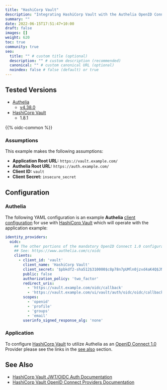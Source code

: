 ```yaml
---
title: "HashiCorp Vault"
description: "Integrating HashiCorp Vault with the Authelia OpenID Connect 1.0 Provider."
summary: ""
date: 2022-06-15T17:51:47+10:00
draft: false
images: []
weight: 620
toc: true
community: true
seo:
  title: "" # custom title (optional)
  description: "" # custom description (recommended)
  canonical: "" # custom canonical URL (optional)
  noindex: false # false (default) or true
---
```


## Tested Versions

* [Authelia]
  * [v4.38.0](https://github.com/authelia/authelia/releases/tag/v4.38.0)
* [HashiCorp Vault]
  * 1.8.1

{{% oidc-common %}}

### Assumptions

This example makes the following assumptions:

* __Application Root URL:__ `https://vault.example.com/`
* __Authelia Root URL:__ `https://auth.example.com/`
* __Client ID:__ `vault`
* __Client Secret:__ `insecure_secret`

## Configuration

### Authelia

The following YAML configuration is an example __Authelia__ [client configuration] for use with [HashiCorp Vault] which
will operate with the application example:

```yaml {title="configuration.yml"}
identity_providers:
  oidc:
    ## The other portions of the mandatory OpenID Connect 1.0 configuration go here.
    ## See: https://www.authelia.com/c/oidc
    clients:
      - client_id: 'vault'
        client_name: 'HashiCorp Vault'
        client_secret: '$pbkdf2-sha512$310000$c8p78n7pUMln0jzvd4aK4Q$JNRBzwAo0ek5qKn50cFzzvE9RXV88h1wJn5KGiHrD0YKtZaR/nCb2CJPOsKaPK0hjf.9yHxzQGZziziccp6Yng'  # The digest of 'insecure_secret'.
        public: false
        authorization_policy: 'two_factor'
        redirect_uris:
          - 'https://vault.example.com/oidc/callback'
          - 'https://vault.example.com/ui/vault/auth/oidc/oidc/callback'
        scopes:
          - 'openid'
          - 'profile'
          - 'groups'
          - 'email'
        userinfo_signed_response_alg: 'none'
```

### Application

To configure [HashiCorp Vault] to utilize Authelia as an [OpenID Connect 1.0] Provider please see the links in the
[see also](#see-also) section.

## See Also

* [HashiCorp Vault JWT/OIDC Auth Documentation](https://www.vaultproject.io/docs/auth/jwt)
* [HashiCorp Vault OpenID Connect Providers Documentation](https://www.vaultproject.io/docs/auth/jwt/oidc_providers)

[Authelia]: https://www.authelia.com
[HashiCorp Vault]: https://www.vaultproject.io/
[OpenID Connect 1.0]: ../../openid-connect/introduction.md
[client configuration]: ../../../configuration/identity-providers/openid-connect/clients.md
